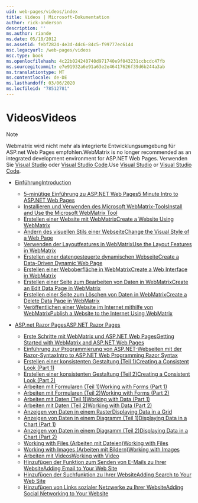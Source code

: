 ```yaml
---
uid: web-pages/videos/index
title: Videos | Microsoft-Dokumentation
author: rick-anderson
description: ''
ms.author: riande
ms.date: 05/18/2012
ms.assetid: febf2824-4e3d-4dc6-84c5-f99777ec6144
msc.legacyurl: /web-pages/videos
msc.type: book
ms.openlocfilehash: 4c22b024240740d971740e9f043231ccbcdc47fb
ms.sourcegitcommit: e7e91932a6e91a63e2e46417626f39d6b244a3ab
ms.translationtype: MT
ms.contentlocale: de-DE
ms.lasthandoff: 03/06/2020
ms.locfileid: "78512781"
---
```

# <a name="videos"></a><span data-ttu-id="2f94e-102">Videos</span><span class="sxs-lookup"><span data-stu-id="2f94e-102">Videos</span></span>

> [!NOTE] 
> <span data-ttu-id="2f94e-103">Webmatrix wird nicht mehr als integrierte Entwicklungsumgebung für ASP.net Web Pages empfohlen.</span><span class="sxs-lookup"><span data-stu-id="2f94e-103">WebMatrix is no longer recommended as an integrated development environment for ASP.NET Web Pages.</span></span> <span data-ttu-id="2f94e-104">Verwenden Sie [Visual Studio](xref:aspnet/web-pages/overview/getting-started/program-asp-net-web-pages-in-visual-studio) oder [Visual Studio Code](https://code.visualstudio.com/).</span><span class="sxs-lookup"><span data-stu-id="2f94e-104">Use [Visual Studio](xref:aspnet/web-pages/overview/getting-started/program-asp-net-web-pages-in-visual-studio) or [Visual Studio Code](https://code.visualstudio.com/).</span></span>

- [<span data-ttu-id="2f94e-105">Einführung</span><span class="sxs-lookup"><span data-stu-id="2f94e-105">Introduction</span></span>](introduction/index.md)

    - [<span data-ttu-id="2f94e-106">5-minütige Einführung zu ASP.NET Web Pages</span><span class="sxs-lookup"><span data-stu-id="2f94e-106">5 Minute Intro to ASP.NET Web Pages</span></span>](introduction/5-minute-introduction-to-aspnet-web-pages.md)
    - [<span data-ttu-id="2f94e-107">Installieren und Verwenden des Microsoft WebMatrix-Tools</span><span class="sxs-lookup"><span data-stu-id="2f94e-107">Install and Use the Microsoft WebMatrix Tool</span></span>](introduction/install-and-use-the-microsoft-webmatrix-tool.md)
    - [<span data-ttu-id="2f94e-108">Erstellen einer Website mit WebMatrix</span><span class="sxs-lookup"><span data-stu-id="2f94e-108">Create a Website Using WebMatrix</span></span>](introduction/create-a-website-using-webmatrix.md)
    - [<span data-ttu-id="2f94e-109">Ändern des visuellen Stils einer Webseite</span><span class="sxs-lookup"><span data-stu-id="2f94e-109">Change the Visual Style of a Web Page</span></span>](introduction/change-the-visual-style-of-a-web-page.md)
    - [<span data-ttu-id="2f94e-110">Verwenden der Layoutfeatures in WebMatrix</span><span class="sxs-lookup"><span data-stu-id="2f94e-110">Use the Layout Features in WebMatrix</span></span>](introduction/use-the-layout-features-in-webmatrix.md)
    - [<span data-ttu-id="2f94e-111">Erstellen einer datengesteuerte dynamischen Webseite</span><span class="sxs-lookup"><span data-stu-id="2f94e-111">Create a Data-Driven Dynamic Web Page</span></span>](introduction/create-a-data-driven-dynamic-web-page.md)
    - [<span data-ttu-id="2f94e-112">Erstellen einer Weboberfläche in WebMatrix</span><span class="sxs-lookup"><span data-stu-id="2f94e-112">Create a Web Interface in WebMatrix</span></span>](introduction/create-a-web-interface-in-webmatrix.md)
    - [<span data-ttu-id="2f94e-113">Erstellen einer Seite zum Bearbeiten von Daten in WebMatrix</span><span class="sxs-lookup"><span data-stu-id="2f94e-113">Create an Edit Data Page in WebMatrix</span></span>](introduction/create-an-edit-data-page-in-webmatrix.md)
    - [<span data-ttu-id="2f94e-114">Erstellen einer Seite zum Löschen von Daten in WebMatrix</span><span class="sxs-lookup"><span data-stu-id="2f94e-114">Create a Delete Data Page in WebMatrix</span></span>](introduction/create-a-delete-data-page-in-webmatrix.md)
    - [<span data-ttu-id="2f94e-115">Veröffentlichen einer Website im Internet mithilfe von WebMatrix</span><span class="sxs-lookup"><span data-stu-id="2f94e-115">Publish a Website to the Internet Using WebMatrix</span></span>](introduction/publish-a-website-to-the-internet-using-webmatrix.md)
- [<span data-ttu-id="2f94e-116">ASP.net Razor Pages</span><span class="sxs-lookup"><span data-stu-id="2f94e-116">ASP.NET Razor Pages</span></span>](aspnet-razor-pages/index.md)

    - [<span data-ttu-id="2f94e-117">Erste Schritte mit WebMatrix und ASP.NET Web Pages</span><span class="sxs-lookup"><span data-stu-id="2f94e-117">Getting Started with WebMatrix and ASP.NET Web Pages</span></span>](aspnet-razor-pages/getting-started-with-webmatrix-and-aspnet-web-pages.md)
    - [<span data-ttu-id="2f94e-118">Einführung zur Programmierung von ASP.NET-Webseiten mit der Razor-Syntax</span><span class="sxs-lookup"><span data-stu-id="2f94e-118">Intro to ASP.NET Web Programming Razor Syntax</span></span>](aspnet-razor-pages/introduction-to-aspnet-web-programming-using-the-razor-syntax.md)
    - [<span data-ttu-id="2f94e-119">Erstellen einer konsistenten Gestaltung (Teil 1)</span><span class="sxs-lookup"><span data-stu-id="2f94e-119">Creating a Consistent Look (Part 1)</span></span>](aspnet-razor-pages/creating-a-consistent-look-part-1.md)
    - [<span data-ttu-id="2f94e-120">Erstellen einer konsistenten Gestaltung (Teil 2)</span><span class="sxs-lookup"><span data-stu-id="2f94e-120">Creating a Consistent Look (Part 2)</span></span>](aspnet-razor-pages/creating-a-consistent-look-part-2.md)
    - [<span data-ttu-id="2f94e-121">Arbeiten mit Formularen (Teil 1)</span><span class="sxs-lookup"><span data-stu-id="2f94e-121">Working with Forms (Part 1)</span></span>](aspnet-razor-pages/working-with-forms-part-1.md)
    - [<span data-ttu-id="2f94e-122">Arbeiten mit Formularen (Teil 2)</span><span class="sxs-lookup"><span data-stu-id="2f94e-122">Working with Forms (Part 2)</span></span>](aspnet-razor-pages/working-with-forms-part-2.md)
    - [<span data-ttu-id="2f94e-123">Arbeiten mit Daten (Teil 1)</span><span class="sxs-lookup"><span data-stu-id="2f94e-123">Working with Data (Part 1)</span></span>](aspnet-razor-pages/working-with-data-part-1.md)
    - [<span data-ttu-id="2f94e-124">Arbeiten mit Daten (Teil 2)</span><span class="sxs-lookup"><span data-stu-id="2f94e-124">Working with Data (Part 2)</span></span>](aspnet-razor-pages/working-with-data-part-2.md)
    - [<span data-ttu-id="2f94e-125">Anzeigen von Daten in einem Raster</span><span class="sxs-lookup"><span data-stu-id="2f94e-125">Displaying Data in a Grid</span></span>](aspnet-razor-pages/displaying-data-in-a-grid.md)
    - [<span data-ttu-id="2f94e-126">Anzeigen von Daten in einem Diagramm (Teil 1)</span><span class="sxs-lookup"><span data-stu-id="2f94e-126">Displaying Data in a Chart (Part 1)</span></span>](aspnet-razor-pages/displaying-data-in-a-chart-part-1.md)
    - [<span data-ttu-id="2f94e-127">Anzeigen von Daten in einem Diagramm (Teil 2)</span><span class="sxs-lookup"><span data-stu-id="2f94e-127">Displaying Data in a Chart (Part 2)</span></span>](aspnet-razor-pages/displaying-data-in-a-chart-part-2.md)
    - [<span data-ttu-id="2f94e-128">Working with Files (Arbeiten mit Dateien)</span><span class="sxs-lookup"><span data-stu-id="2f94e-128">Working with Files</span></span>](aspnet-razor-pages/working-with-files.md)
    - [<span data-ttu-id="2f94e-129">Working with Images (Arbeiten mit Bildern)</span><span class="sxs-lookup"><span data-stu-id="2f94e-129">Working with Images</span></span>](aspnet-razor-pages/working-with-images.md)
    - [<span data-ttu-id="2f94e-130">Arbeiten mit Videos</span><span class="sxs-lookup"><span data-stu-id="2f94e-130">Working with Video</span></span>](aspnet-razor-pages/working-with-video.md)
    - [<span data-ttu-id="2f94e-131">Hinzufügen der Funktion zum Senden von E-Mails zu Ihrer Website</span><span class="sxs-lookup"><span data-stu-id="2f94e-131">Adding Email to Your Web Site</span></span>](aspnet-razor-pages/adding-email-to-your-web-site.md)
    - [<span data-ttu-id="2f94e-132">Hinzufügen der Suchfunktion zu Ihrer Website</span><span class="sxs-lookup"><span data-stu-id="2f94e-132">Adding Search to Your Web Site</span></span>](aspnet-razor-pages/adding-search-to-your-web-site.md)
    - [<span data-ttu-id="2f94e-133">Hinzufügen von Links sozialer Netzwerke zu Ihrer Website</span><span class="sxs-lookup"><span data-stu-id="2f94e-133">Adding Social Networking to Your Website</span></span>](aspnet-razor-pages/adding-social-networking-to-your-website.md)
